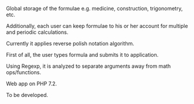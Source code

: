 Global storage of the formulae e.g. medicine, construction, trigonometry, etc.

Additionally, each user can keep formulae to his or her account for multiple and periodic calculations.

Currently it applies reverse polish notation algorithm.

First of all, the user types formula and submits it to application.

Using Regexp, it is analyzed to separate arguments away from math ops/functions.

Web app on PHP 7.2.

To be developed.
